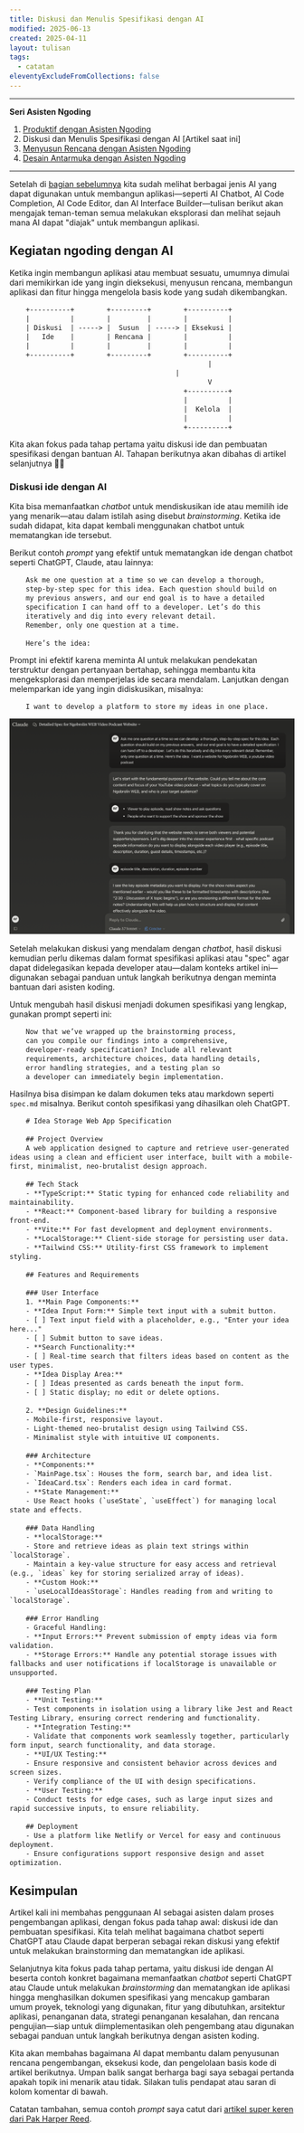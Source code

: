 ```yaml
---
title: Diskusi dan Menulis Spesifikasi dengan AI
modified: 2025-06-13
created: 2025-04-11
layout: tulisan
tags:
  - catatan
eleventyExcludeFromCollections: false
---
```


--- 
**Seri Asisten Ngoding**
1. [Produktif dengan Asisten Ngoding](/catatan/asisten-ngoding)
2. Diskusi dan Menulis Spesifikasi dengan AI [Artikel saat ini]
3. [Menyusun Rencana dengan Asisten Ngoding](/catatan/asisten-ngoding-3) 
4. [Desain Antarmuka dengan Asisten Ngoding](/catatan/asisten-ngoding-4)
---

Setelah di [bagian sebelumnya](/catatan/asisten-ngoding) kita sudah melihat berbagai jenis AI yang dapat digunakan untuk membangun aplikasi—seperti AI Chatbot, AI Code Completion, AI Code Editor, dan AI Interface Builder—tulisan berikut akan mengajak teman-teman semua melakukan eksplorasi dan melihat sejauh mana AI dapat "diajak" untuk membangun aplikasi.


## Kegiatan ngoding dengan AI

Ketika ingin membangun aplikasi atau membuat sesuatu, umumnya dimulai dari memikirkan ide yang ingin dieksekusi, menyusun rencana, membangun aplikasi dan fitur hingga mengelola basis kode yang sudah dikembangkan.


```text
    +----------+        +---------+        +----------+
    |          |        |         |        |          |
    | Diskusi  | -----> |  Susun  | -----> | Eksekusi |
    |   Ide    |        | Rencana |        |          |
    |          |        |         |        |          |
    +----------+        +---------+        +----------+
                                                 |
		                                 |
                                                 V
                                           +----------+
                                           |          |
                                           |  Kelola  |
                                           |          |
                                           +----------+
```

Kita akan fokus pada tahap pertama yaitu diskusi ide dan pembuatan spesifikasi dengan bantuan AI. Tahapan berikutnya akan dibahas di artikel selanjutnya ✌🏼

### Diskusi ide dengan AI

Kita bisa memanfaatkan *chatbot* untuk mendiskusikan ide atau memilih ide yang menarik—atau dalam istilah asing disebut *brainstorming*. Ketika ide sudah didapat, kita dapat kembali menggunakan chatbot untuk mematangkan ide tersebut.

Berikut contoh *prompt* yang efektif untuk mematangkan ide dengan chatbot seperti ChatGPT, Claude, atau lainnya:

```text
    Ask me one question at a time so we can develop a thorough,
    step-by-step spec for this idea. Each question should build on
    my previous answers, and our end goal is to have a detailed
    specification I can hand off to a developer. Let’s do this
    iteratively and dig into every relevant detail.
    Remember, only one question at a time.
    
    Here’s the idea:
```

Prompt ini efektif karena meminta AI untuk melakukan pendekatan terstruktur dengan pertanyaan bertahap, sehingga membantu kita mengeksplorasi dan memperjelas ide secara mendalam.
Lanjutkan dengan melemparkan ide yang ingin didiskusikan, misalnya:

```text
    I want to develop a platform to store my ideas in one place.
```

![chatbot claude.ai](/assets/asisten/claude.png)

Setelah melakukan diskusi yang mendalam dengan *chatbot*, hasil diskusi kemudian perlu dikemas dalam format spesifikasi aplikasi atau "spec" agar dapat didelegasikan kepada developer atau—dalam konteks artikel ini—digunakan sebagai panduan untuk langkah berikutnya dengan meminta bantuan dari asisten koding.

Untuk mengubah hasil diskusi menjadi dokumen spesifikasi yang lengkap, gunakan prompt seperti ini:

```text
    Now that we’ve wrapped up the brainstorming process,
    can you compile our findings into a comprehensive,
    developer-ready specification? Include all relevant
    requirements, architecture choices, data handling details,
    error handling strategies, and a testing plan so
    a developer can immediately begin implementation.
```

Hasilnya bisa disimpan ke dalam dokumen teks atau markdown seperti `spec.md` misalnya. Berikut contoh spesifikasi yang dihasilkan oleh ChatGPT.

```text
    # Idea Storage Web App Specification
    
    ## Project Overview
    A web application designed to capture and retrieve user-generated ideas using a clean and efficient user interface, built with a mobile-first, minimalist, neo-brutalist design approach.
    
    ## Tech Stack
    - **TypeScript:** Static typing for enhanced code reliability and maintainability.
    - **React:** Component-based library for building a responsive front-end.
    - **Vite:** For fast development and deployment environments.
    - **LocalStorage:** Client-side storage for persisting user data.
    - **Tailwind CSS:** Utility-first CSS framework to implement styling.
    
    ## Features and Requirements
    
    ### User Interface
    1. **Main Page Components:**
    - **Idea Input Form:** Simple text input with a submit button.
    - [ ] Text input field with a placeholder, e.g., "Enter your idea here..."
    - [ ] Submit button to save ideas.
    - **Search Functionality:**
    - [ ] Real-time search that filters ideas based on content as the user types.
    - **Idea Display Area:**
    - [ ] Ideas presented as cards beneath the input form.
    - [ ] Static display; no edit or delete options.
    
    2. **Design Guidelines:**
    - Mobile-first, responsive layout.
    - Light-themed neo-brutalist design using Tailwind CSS.
    - Minimalist style with intuitive UI components.
    
    ### Architecture
    - **Components:**
    - `MainPage.tsx`: Houses the form, search bar, and idea list.
    - `IdeaCard.tsx`: Renders each idea in card format.
    - **State Management:**
    - Use React hooks (`useState`, `useEffect`) for managing local state and effects.
    
    ### Data Handling
    - **localStorage:**
    - Store and retrieve ideas as plain text strings within `localStorage`.
    - Maintain a key-value structure for easy access and retrieval (e.g., `ideas` key for storing serialized array of ideas).
    - **Custom Hook:**
    - `useLocalIdeasStorage`: Handles reading from and writing to `localStorage`.
    
    ### Error Handling
    - Graceful Handling:
    - **Input Errors:** Prevent submission of empty ideas via form validation.
    - **Storage Errors:** Handle any potential storage issues with fallbacks and user notifications if localStorage is unavailable or unsupported.
    
    ### Testing Plan
    - **Unit Testing:**
    - Test components in isolation using a library like Jest and React Testing Library, ensuring correct rendering and functionality.
    - **Integration Testing:**
    - Validate that components work seamlessly together, particularly form input, search functionality, and data storage.
    - **UI/UX Testing:**
    - Ensure responsive and consistent behavior across devices and screen sizes.
    - Verify compliance of the UI with design specifications.
    - **User Testing:**
    - Conduct tests for edge cases, such as large input sizes and rapid successive inputs, to ensure reliability.
    
    ## Deployment
    - Use a platform like Netlify or Vercel for easy and continuous deployment.
    - Ensure configurations support responsive design and asset optimization.
```


## Kesimpulan

Artikel kali ini membahas penggunaan AI sebagai asisten dalam proses pengembangan aplikasi, dengan fokus pada tahap awal: diskusi ide dan pembuatan spesifikasi. Kita telah melihat bagaimana chatbot seperti ChatGPT atau Claude dapat berperan sebagai rekan diskusi yang efektif untuk melakukan brainstorming dan mematangkan ide aplikasi.

Selanjutnya kita fokus pada tahap pertama, yaitu diskusi ide dengan AI beserta contoh konkret bagaimana memanfaatkan *chatbot* seperti ChatGPT atau Claude untuk melakukan *brainstorming* dan mematangkan ide aplikasi hingga menghasilkan dokumen spesifikasi yang mencakup gambaran umum proyek, teknologi yang digunakan, fitur yang dibutuhkan, arsitektur aplikasi, penanganan data, strategi penanganan kesalahan, dan rencana pengujian—siap untuk diimplementasikan oleh pengembang atau digunakan sebagai panduan untuk langkah berikutnya dengan asisten koding.

Kita akan membahas bagaimana AI dapat membantu dalam penyusunan rencana pengembangan, eksekusi kode, dan pengelolaan basis kode di artikel berikutnya. Umpan balik sangat berharga bagi saya sebagai pertanda apakah topik ini menarik atau tidak. Silakan tulis pendapat atau saran di kolom komentar di bawah.

Catatan tambahan, semua contoh *prompt* saya catut dari [artikel super keren dari Pak Harper Reed](https://harper.blog/2025/02/16/my-llm-codegen-workflow-atm/).


